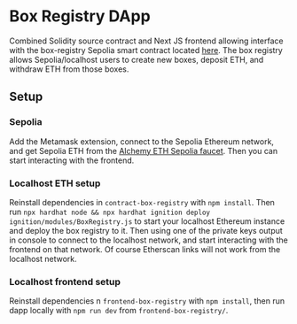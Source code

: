 # Box Registry DApp

Combined Solidity source contract and Next JS frontend allowing interface with the box-registry Sepolia smart contract located [here](https://sepolia.etherscan.io/address/0x892dC5A07F80bAB62Ed2c3B7E53f16e8a497810a).
The box registry allows Sepolia/localhost users to create new boxes, deposit ETH, and withdraw ETH from those boxes.

## Setup

### Sepolia
Add the Metamask extension, connect to the Sepolia Ethereum network, and get Sepolia ETH from the [Alchemy ETH Sepolia faucet](https://www.alchemy.com/faucets/ethereum-sepolia). Then you can start interacting with the frontend.

### Localhost ETH setup
Reinstall dependencies in `contract-box-registry` with `npm install`. Then run `npx hardhat node && npx hardhat ignition deploy ignition/modules/BoxRegistry.js` to start your localhost Ethereum instance and deploy the box registry to it.
Then using one of the private keys output in console to connect to the localhost network, and start interacting with the frontend on that network. Of course Etherscan links will not work from the localhost network.

### Localhost frontend setup
Reinstall dependencies n `frontend-box-registry` with `npm install`, then run dapp locally with `npm run dev` from `frontend-box-registry/`.
